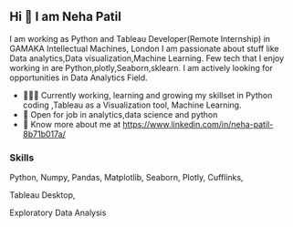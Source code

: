 ## Hi 👋 I am Neha Patil
I am working as Python and Tableau Developer(Remote Internship) in GAMAKA Intellectual Machines, London 
I am passionate about stuff like Data analytics,Data visualization,Machine Learning. 
Few tech that I enjoy working in are Python,plotly,Seaborn,sklearn. I am actively looking for opportunities in Data Analytics Field.

- 👨🏽‍💻 Currently working, learning and growing my skillset in Python coding ,Tableau as a Visualization tool, Machine Learning.
- 🤝 Open for job in  analytics,data science and python
- 👨 Know more about me at https://www.linkedin.com/in/neha-patil-8b71b017a/


### Skills
Python, Numpy, Pandas, Matplotlib, Seaborn, Plotly, Cufflinks,

Tableau Desktop,

Exploratory Data Analysis



